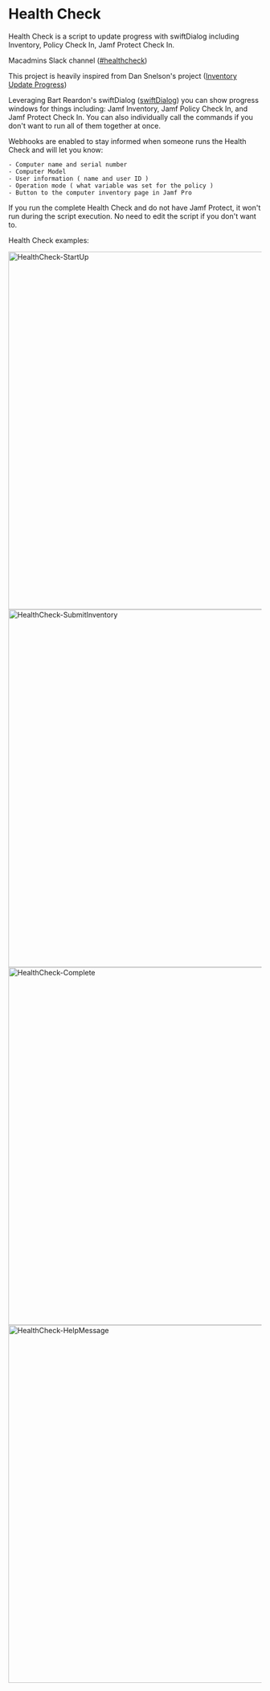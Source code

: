# Health Check

Health Check is a script to update progress with swiftDialog including Inventory, Policy Check In, Jamf Protect Check In.

Macadmins Slack channel ([#healthcheck](https://macadmins.slack.com/archives/C03LKQ8EN2C))

This project is heavily inspired from Dan Snelson's project ([Inventory Update Progress](https://snelson.us/2024/02/inventory-update-progress-2/))

Leveraging Bart Reardon's swiftDialog ([swiftDialog](https://github.com/swiftDialog/swiftDialog)) you can show progress windows for things including: Jamf Inventory, Jamf Policy Check In, and Jamf Protect Check In. You can also individually call the commands if you don't want to run all of them together at once. 

Webhooks are enabled to stay informed when someone runs the Health Check and will let you know:

    - Computer name and serial number
    - Computer Model
    - User information ( name and user ID )
    - Operation mode ( what variable was set for the policy )
    - Button to the computer inventory page in Jamf Pro

If you run the complete Health Check and do not have Jamf Protect, it won't run during the script execution. No need to edit the script if you don't want to. 

Health Check examples:


<img width="712" alt="HealthCheck-StartUp" src="https://github.com/AndrewMBarnett/HealthCheck/assets/138056529/3bf173c6-f41a-4955-be3e-684615f0b454">
<img width="712" alt="HealthCheck-SubmitInventory" src="https://github.com/AndrewMBarnett/HealthCheck/assets/138056529/4314ab6f-d6c9-41c1-bcd3-4dcf4d18ec34">
<img width="712" alt="HealthCheck-Complete" src="https://github.com/AndrewMBarnett/HealthCheck/assets/138056529/10f137f4-61b9-4097-abbc-c787ad818821">
<img width="712" alt="HealthCheck-HelpMessage" src="https://github.com/AndrewMBarnett/HealthCheck/assets/138056529/a9fc2e06-32d2-44f7-b43d-51f264e87ebb">
